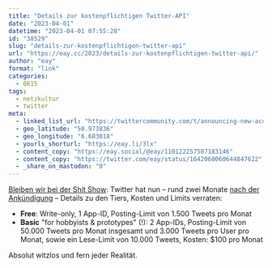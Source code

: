 ```yaml
---
title: "Details zur kostenpflichtigen Twitter-API"
date: "2023-04-01"
datetime: "2023-04-01 07:55:28"
id: "38529"
slug: "details-zur-kostenpflichtigen-twitter-api"
url: "https://eay.cc/2023/details-zur-kostenpflichtigen-twitter-api/"
author: "eay"
format: "link"
categories:
  - 0815
tags:
  - netzkultur
  - twitter
meta:
  - linked_list_url: "https://twittercommunity.com/t/announcing-new-access-tiers-for-the-twitter-api/188728"
  - geo_latitude: "50.973836"
  - geo_longitude: "6.683018"
  - yourls_shorturl: "https://eay.li/3lx"
  - content_copy: "https://eay.social/@eay/110122257507183146"
  - content_copy: "https://twitter.com/eay/status/1642060060644847622"
  - _share_on_mastodon: "0"
---
```


[Bleiben wir bei der Shit Show](https://eay.cc/2023/feedbin-hat-nun-auch-keinen-zugang-mehr-zur-twitter-api/): Twitter hat nun – rund zwei Monate [nach der Ankündigung](https://eay.cc/2023/twitter-api-wird-kostenpflichtig/) – Details zu den Tiers, Kosten und Limits verraten:

- **Free**: Write-only, 1 App-ID, Posting-Limit von 1.500 Tweets pro Monat
- **Basic** "for hobbyists & prototypes" (!): 2 App-IDs, Posting-Limit von 50.000 Tweets pro Monat insgesamt und 3.000 Tweets pro User pro Monat, sowie ein Lese-Limit von 10.000 Tweets, Kosten: $100 pro Monat

Absolut witzlos und fern jeder Realität.
